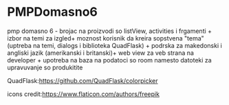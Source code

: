 # PMPDomasno6

pmp domasno 6 - brojac na proizvodi so listView, activities i frgamenti + izbor na temi za izgled+ moznost korisnik da kreira sopstvena "tema" (uptreba na temi, dialogs i biblioteka QuadFlask) + podrska za makedonski i angliski jazik (amerikanski i britanski)+ web view za veb strana na developer + upotreba na baza na podatoci so room namesto datoteki za upravuvanje so produkitite

QuadFlask:https://github.com/QuadFlask/colorpicker

icons credit:https://www.flaticon.com/authors/freepik
